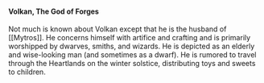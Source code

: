 #### Volkan, The God of Forges
  
Not much is known about Volkan except that he is the husband of [[Mytros]]. He concerns himself with artifice and crafting and is primarily worshipped by dwarves, smiths, and wizards. He is depicted as an elderly and wise-looking man (and sometimes as a dwarf). He is rumored to travel through the Heartlands on the winter solstice, distributing toys and sweets to children.
